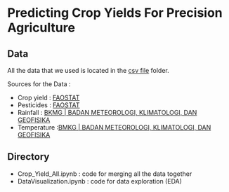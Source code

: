 # Predicting Crop Yields For Precision Agriculture

## Data
All the data that we used is located in the [csv file](https://github.com/edeliciouso/Predicting-Crop-Yields/tree/1ec1d58b85377390a8dffb3491bec025482edcbf/csv%20file) folder.

Sources for the Data :
- Crop yield : [FAOSTAT](https://www.fao.org/faostat/en/#data/QCL)
- Pesticides : [FAOSTAT](https://www.fao.org/faostat/en/#data/RP)
- Rainfall : [BKMG | BADAN METEOROLOGI, KLIMATOLOGI, DAN GEOFISIKA](https://jakarta.bps.go.id/indicator/151/373/2/curah-hujan-di-stasiun-kemayoran-menurut-bulan.html)
- Temperature :[BMKG | BADAN METEOROLOGI, KLIMATOLOGI, DAN GEOFISIKA](https://www.bmkg.go.id/iklim/?p=ekstrem-perubahan-iklim)

## Directory

- Crop_Yield_All.ipynb : code for merging all the data together
- DataVisualization.ipynb : code for data exploration (EDA)
